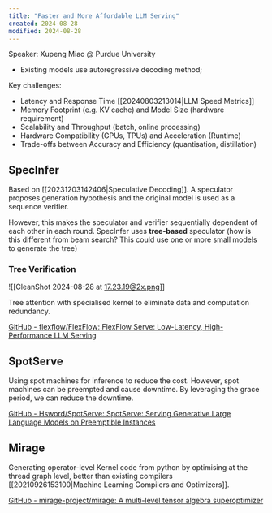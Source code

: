 ```yaml
---
title: "Faster and More Affordable LLM Serving"
created: 2024-08-28
modified: 2024-08-28
---
```


Speaker: Xupeng Miao @ Purdue University

- Existing models use autoregressive decoding method;

Key challenges:
- Latency and Response Time [[20240803213014|LLM Speed Metrics]]
- Memory Footprint (e.g. KV cache) and Model Size (hardware requirement)
- Scalability and Throughput (batch, online processing)
- Hardware Compatibility (GPUs, TPUs) and Acceleration (Runtime)
- Trade-offs between Accuracy and Efficiency (quantisation, distillation)

## SpecInfer

Based on [[20231203142406|Speculative Decoding]]. A speculator proposes generation hypothesis and the original model is used as a sequence verifier.

However, this makes the speculator and verifier sequentially dependent of each other in each round.
SpecInfer uses **tree-based** speculator (how is this different from beam search? This could use one or more small models to generate the tree)

### Tree Verification

![[CleanShot 2024-08-28 at 17.23.19@2x.png]]

Tree attention with specialised kernel to eliminate data and computation redundancy.

[GitHub - flexflow/FlexFlow: FlexFlow Serve: Low-Latency, High-Performance LLM Serving](https://github.com/flexflow/FlexFlow/tree/inference)

## SpotServe

Using spot machines for inference to reduce the cost. However, spot machines can be preempted and cause downtime. By leveraging the grace period, we can reduce the downtime.

[GitHub - Hsword/SpotServe: SpotServe: Serving Generative Large Language Models on Preemptible Instances](https://github.com/Hsword/SpotServe)

## Mirage

Generating operator-level Kernel code from python by optimising at the thread graph level, better than existing compilers [[20210926153100|Machine Learning Compilers and Optimizers]].

[GitHub - mirage-project/mirage: A multi-level tensor algebra superoptimizer](https://github.com/mirage-project/mirage/tree/main)